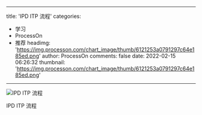 
---
title: 'IPD ITP 流程'
categories: 
 - 学习
 - ProcessOn
 - 推荐
headimg: 'https://img.processon.com/chart_image/thumb/6121253a0791297c64e185ed.png'
author: ProcessOn
comments: false
date: 2022-02-15 06:26:32
thumbnail: 'https://img.processon.com/chart_image/thumb/6121253a0791297c64e185ed.png'
---

<div>   
<img class="thumb" alt="IPD ITP 流程" src="https://img.processon.com/chart_image/thumb/6121253a0791297c64e185ed.png" referrerpolicy="no-referrer">
<p>IPD ITP 流程</p>  
</div>
            